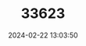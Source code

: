 ---
title: "33623"
category: "Shorea stenoptera"
draft: false
date: 2024-02-22 13:03:50
languages:
  English: ["Light Red Meranti"]
  Indonesian: ["Tengkawang", "Tengkawang"]
---